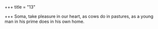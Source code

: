 +++
title = "13"

+++
Soma, take pleasure in our heart, as cows do in pastures,
as a young man in his prime does in his own home.